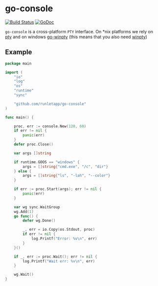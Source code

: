 # go-console

[![Build Status](https://travis-ci.com/runletapp/go-console.svg?branch=master)](https://travis-ci.com/runletapp/go-console)
[![GoDoc](https://godoc.org/github.com/runletapp/go-console?status.svg)](https://godoc.org/github.com/runletapp/go-console)

`go-console` is a cross-platform `PTY` interface. On *nix platforms we rely on [pty](https://github.com/kr/pty) and on windows [go-winpty](https://github.com/iamacarpet/go-winpty) (this means that you also need [winpty](https://github.com/rprichard/winpty))

## Example

```go
package main

import (
	"io"
	"log"
	"os"
	"runtime"
	"sync"

	"github.com/runletapp/go-console"
)

func main() {

	proc, err := console.New(120, 60)
	if err != nil {
		panic(err)
	}
	defer proc.Close()

	var args []string

	if runtime.GOOS == "windows" {
		args = []string{"cmd.exe", "/c", "dir"}
	} else {
		args = []string{"ls", "-lah", "--color"}
	}

	if err := proc.Start(args); err != nil {
		panic(err)
	}

	var wg sync.WaitGroup
	wg.Add(1)
	go func() {
		defer wg.Done()

		_, err = io.Copy(os.Stdout, proc)
		if err != nil {
			log.Printf("Error: %v\n", err)
		}
	}()

	if _, err := proc.Wait(); err != nil {
		log.Printf("Wait err: %v\n", err)
	}

	wg.Wait()
}

```
